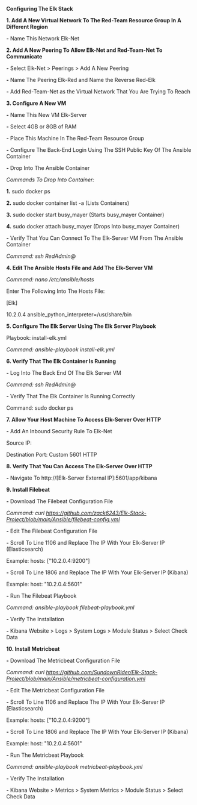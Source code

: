 **Configuring The Elk Stack**

**1. Add A New Virtual Network To The Red-Team Resource Group In A Different Region**

**-** Name This Network Elk-Net

**2. Add A New Peering To Allow Elk-Net and Red-Team-Net To Communicate**

**-** Select Elk-Net > Peerings > Add A New Peering

**-** Name The Peering Elk-Red and Name the Reverse Red-Elk

**-** Add Red-Team-Net as the Virtual Network That You Are Trying To Reach

**3. Configure A New VM**

**-** Name This New VM Elk-Server

**-** Select 4GB or 8GB of RAM

**-** Place This Machine In The Red-Team Resource Group

**-** Configure The Back-End Login Using The SSH Public Key Of The Ansible Container

**-** Drop Into The Ansible Container

_Commands To Drop Into Container:_

**1.** sudo docker ps

**2.** sudo docker container list -a (Lists Containers)

**3.** sudo docker start busy_mayer (Starts busy_mayer Container)

**4.** sudo docker attach busy_mayer (Drops Into busy_mayer Container)

**-** Verify That You Can Connect To The Elk-Server VM From The Ansible Container

_Command: ssh RedAdmin@<Elk-Server IP>_

**4. Edit The Ansible Hosts File and Add The Elk-Server VM**

_Command: nano /etc/ansible/hosts_

Enter The Following Into The Hosts File:

[Elk]

10.2.0.4 ansible_python_interpreter=/usr/share/bin

**5. Configure The Elk Server Using The Elk Server Playbook**

Playbook: install-elk.yml

_Command: ansible-playbook install-elk.yml_

**6. Verify That The Elk Container Is Running**

**-** Log Into The Back End Of The Elk Server VM

_Command: ssh RedAdmin@<Elk-Server IP>_

**-** Verify That The Elk Container Is Running Correctly

Command: sudo docker ps

**7. Allow Your Host Machine To Access Elk-Server Over HTTP**

**-** Add An Inbound Security Rule To Elk-Net

Source IP: <Host Machine Public IP>

Destination Port: Custom 5601 HTTP

**8. Verify That You Can Access The Elk-Server Over HTTP**

**-** Navigate To http://[Elk-Server External IP]:5601/app/kibana

**9. Install Filebeat**

**-** Download The Filebeat Configuration File

_Command: curl https://github.com/zack6243/Elk-Stack-Project/blob/main/Ansible/filebeat-config.yml_

**-** Edit The Filebeat Configuration File

**-** Scroll To Line 1106 and Replace The IP With Your Elk-Server IP (Elasticsearch)

Example: hosts: ["10.2.0.4:9200"]

**-** Scroll To Line 1806 and Replace The IP With Your Elk-Server IP (Kibana)

Example: host: "10.2.0.4:5601"

**-** Run The Filebeat Playbook

_Command: ansible-playbook filebeat-playbook.yml_

**-** Verify The Installation

**-** Kibana Website > Logs > System Logs > Module Status > Select Check Data

**10. Install Metricbeat**

**-** Download The Metricbeat Configuration File

_Command: curl https://github.com/SundownRider/Elk-Stack-Project/blob/main/Ansible/metricbeat-configuration.yml_

**-** Edit The Metricbeat Configuration File

**-** Scroll To Line 1106 and Replace The IP With Your Elk-Server IP (Elasticsearch)

Example: hosts: ["10.2.0.4:9200"]

**-** Scroll To Line 1806 and Replace The IP With Your Elk-Server IP (Kibana)

Example: host: "10.2.0.4:5601"

**-** Run The Metricbeat Playbook

_Command: ansible-playbook metricbeat-playbook.yml_

**-** Verify The Installation

**-** Kibana Website > Metrics > System Metrics > Module Status > Select Check Data
